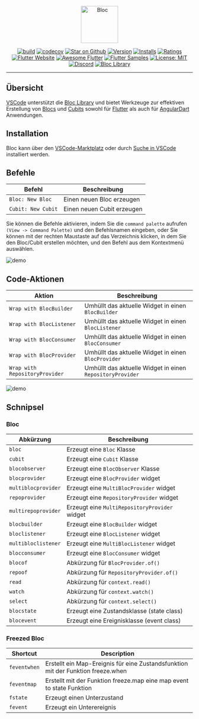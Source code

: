 <p align="center">
<img src="https://raw.githubusercontent.com/mit-73/true_bloc/master/docs/assets/bloc_logo_full.png" height="100" alt="Bloc" />
</p>

<p align="center">
<a href="https://github.com/mit-73/true_bloc/actions"><img src="https://img.shields.io/github/workflow/status/mit-73/true_bloc/build.svg?logo=github" alt="build"></a>
<a href="https://codecov.io/gh/mit-73/true_bloc"><img src="https://codecov.io/gh/mit-73/true_bloc/branch/master/graph/badge.svg" alt="codecov"></a>
<a href="https://github.com/mit-73/true_bloc"><img src="https://img.shields.io/github/stars/mit-73/true_bloc.svg?style=flat&logo=github&colorB=deeppink&label=stars" alt="Star on Github"></a>
<a href="https://marketplace.visualstudio.com/items?itemName=FelixAngelov.bloc"><img src="https://vsmarketplacebadge.apphb.com/version-short/FelixAngelov.bloc.svg" alt="Version"></a>
<a href="https://marketplace.visualstudio.com/items?itemName=FelixAngelov.bloc"><img src="https://vsmarketplacebadge.apphb.com/installs-short/FelixAngelov.bloc.svg" alt="Installs"></a>
<a href="https://marketplace.visualstudio.com/items?itemName=FelixAngelov.bloc"><img src="https://vsmarketplacebadge.apphb.com/rating-short/FelixAngelov.bloc.svg" alt="Ratings"></a>
<a href="https://flutter.dev/docs/development/data-and-backend/state-mgmt/options#bloc--rx"><img src="https://img.shields.io/badge/flutter-website-deepskyblue.svg" alt="Flutter Website"></a>
<a href="https://github.com/Solido/awesome-flutter#standard"><img src="https://img.shields.io/badge/awesome-flutter-blue.svg?longCache=true" alt="Awesome Flutter"></a>
<a href="http://fluttersamples.com"><img src="https://img.shields.io/badge/flutter-samples-teal.svg?longCache=true" alt="Flutter Samples"></a>
<a href="https://opensource.org/licenses/MIT"><img src="https://img.shields.io/badge/license-MIT-purple.svg" alt="License: MIT"></a>
<a href="https://discord.gg/true_bloc"><img src="https://img.shields.io/discord/649708778631200778.svg?logo=discord&color=blue" alt="Discord"></a>
<a href="https://github.com/mit-73/true_bloc"><img src="https://tinyurl.com/true_bloc-library" alt="Bloc Library"></a>
</p>

---

## Übersicht

[VSCode](https://code.visualstudio.com/) unterstützt die [Bloc Library](https://mit-73.github.io/true_bloc) und bietet Werkzeuge zur effektiven Erstellung von [Blocs](https://github.com/mit-73/true_bloc) und [Cubits](https://github.com/mit-73/cubit) sowohl für [Flutter](https://flutter.dev/) als auch für [AngularDart](https://angulardart.dev/) Anwendungen.

## Installation

Bloc kann über den [VSCode-Marktplatz](https://marketplace.visualstudio.com/items?itemName=FelixAngelov.bloc) oder durch [Suche in VSCode](https://code.visualstudio.com/docs/editor/extension-gallery#_search-for-an-extension) installiert werden.

## Befehle

| Befehl             | Beschreibung               |
| ------------------ | -------------------------- |
| `Bloc: New Bloc`   | Einen neuen Bloc erzeugen  |
| `Cubit: New Cubit` | Einen neuen Cubit erzeugen |

Sie können die Befehle aktivieren, indem Sie die `command palette` aufrufen `(View -> Command Palette)` und den Befehlsnamen eingeben, oder Sie können mit der rechten Maustaste auf das Verzeichnis klicken, in dem Sie den Bloc/Cubit erstellen möchten, und den Befehl aus dem Kontextmenü auswählen.

![demo](https://raw.githubusercontent.com/mit-73/true_bloc/master/extensions/vscode/assets/new-bloc-usage.gif)

## Code-Aktionen

| Aktion                         | Beschreibung                                              |
| ------------------------------ | --------------------------------------------------------- |
| `Wrap with BlocBuilder`        | Umhüllt das aktuelle Widget in einen `BlocBuilder`        |
| `Wrap with BlocListener`       | Umhüllt das aktuelle Widget in einen `BlocListener`       |
| `Wrap with BlocConsumer`       | Umhüllt das aktuelle Widget in einen `BlocConsumer`       |
| `Wrap with BlocProvider`       | Umhüllt das aktuelle Widget in einen `BlocProvider`       |
| `Wrap with RepositoryProvider` | Umhüllt das aktuelle Widget in einen `RepositoryProvider` |

![demo](https://raw.githubusercontent.com/mit-73/true_bloc/master/extensions/vscode/assets/wrap-with-usage.gif)

## Schnipsel

### Bloc

| Abkürzung           | Beschreibung                                  |
| ------------------- | --------------------------------------------- |
| `bloc`              | Erzeugt eine `Bloc` Klasse                    |
| `cubit`             | Erzeugt eine `Cubit` Klasse                   |
| `blocobserver`      | Erzeugt eine `BlocObserver` Klasse            |
| `blocprovider`      | Erzeugt eine `BlocProvider` widget            |
| `multiblocprovider` | Erzeugt eine `MultiBlocProvider` widget       |
| `repoprovider`      | Erzeugt eine `RepositoryProvider` widget      |
| `multirepoprovider` | Erzeugt eine `MultiRepositoryProvider` widget |
| `blocbuilder`       | Erzeugt eine `BlocBuilder` widget             |
| `bloclistener`      | Erzeugt eine `BlocListener` widget            |
| `multibloclistener` | Erzeugt eine `MultiBlocListener` widget       |
| `blocconsumer`      | Erzeugt eine `BlocConsumer` widget            |
| `blocof`            | Abkürzung für `BlocProvider.of()`             |
| `repoof`            | Abkürzung für `RepositoryProvider.of()`       |
| `read`              | Abkürzung für `context.read()`                |
| `watch`             | Abkürzung für `context.watch()`               |
| `select`            | Abkürzung für `context.select()`              |
| `blocstate`         | Erzeugt eine Zustandsklasse (state class)     |
| `blocevent`         | Erzeugt eine Ereignisklasse (event class)     |

### Freezed Bloc

| Shortcut     | Description                                                                      |
| ------------ | -------------------------------------------------------------------------------- |
| `feventwhen` | Erstellt ein Map-Ereignis für eine Zustandsfunktion mit der Funktion freeze.when |
| `feventmap`  | Erstellt mit der Funktion freeze.map eine map event to state Funktion            |
| `fstate`     | Erzeugt einen Unterzustand                                                       |
| `fevent`     | Erzeugt ein Unterereignis                                                        |
